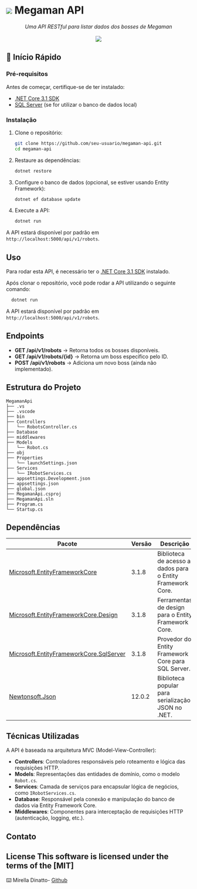 <h1>
    <img src="https://i.imgur.com/G6Mleco.png"> Megaman API
</h1>

<p align="center">
    <i>Uma API RESTful para listar dados dos bosses de Megaman</i><br />
    <br />
    <img src="https://vignette.wikia.nocookie.net/megaman/images/2/22/Cutman.png">
</p>

## 🚀 Início Rápido

### Pré-requisitos

Antes de começar, certifique-se de ter instalado:
- [.NET Core 3.1 SDK](https://dotnet.microsoft.com/en-us/download/dotnet/3.1)
- [SQL Server](https://www.microsoft.com/pt-br/sql-server/sql-server-downloads) (se for utilizar o banco de dados local)

### Instalação

1. Clone o repositório:
   ```sh
   git clone https://github.com/seu-usuario/megaman-api.git
   cd megaman-api
   ```

2. Restaure as dependências:
   ```sh
   dotnet restore
   ```

3. Configure o banco de dados (opcional, se estiver usando Entity Framework):
   ```sh
   dotnet ef database update
   ```

4. Execute a API:
   ```sh
   dotnet run
   ```

A API estará disponível por padrão em `http://localhost:5000/api/v1/robots`.

## Uso

Para rodar esta API, é necessário ter o [.NET Core 3.1 SDK](https://dotnet.microsoft.com/en-us/download/dotnet/3.1) instalado.

Após clonar o repositório, você pode rodar a API utilizando o seguinte comando:

```sh
  dotnet run
```

A API estará disponível por padrão em `http://localhost:5000/api/v1/robots`.

## Endpoints

- **GET /api/v1/robots** → Retorna todos os bosses disponíveis.
- **GET /api/v1/robots/{id}** → Retorna um boss específico pelo ID.
- **POST /api/v1/robots** → Adiciona um novo boss (ainda não implementado).

## Estrutura do Projeto

```
MegamanApi
├── .vs
├── .vscode
├── bin
├── Controllers
│   └── RobotsController.cs
├── Database
├── middlewares
├── Models
│   └── Robot.cs
├── obj
├── Properties
│   └── launchSettings.json
├── Services
│   └── IRobotServices.cs
├── appsettings.Development.json
├── appsettings.json
├── global.json
├── MegamanApi.csproj
├── MegamanApi.sln
├── Program.cs
└── Startup.cs
```

## Dependências

| Pacote | Versão | Descrição |
|--------|--------|-----------|
| [Microsoft.EntityFrameworkCore](https://docs.microsoft.com/en-us/ef/core/) | 3.1.8 | Biblioteca de acesso a dados para o Entity Framework Core. |
| [Microsoft.EntityFrameworkCore.Design](https://docs.microsoft.com/en-us/ef/core/) | 3.1.8 | Ferramentas de design para o Entity Framework Core. |
| [Microsoft.EntityFrameworkCore.SqlServer](https://docs.microsoft.com/en-us/ef/core/providers/sql-server/?tabs=dotnet-core-cli) | 3.1.8 | Provedor do Entity Framework Core para SQL Server. |
| [Newtonsoft.Json](https://www.newtonsoft.com/json) | 12.0.2 | Biblioteca popular para serialização JSON no .NET. |

## Técnicas Utilizadas

A API é baseada na arquitetura MVC (Model-View-Controller):

- **Controllers**: Controladores responsáveis pelo roteamento e lógica das requisições HTTP.
- **Models**: Representações das entidades de domínio, como o modelo `Robot.cs`.
- **Services**: Camada de serviços para encapsular lógica de negócios, como `IRobotServices.cs`.
- **Database**: Responsável pela conexão e manipulação do banco de dados via Entity Framework Core.
- **Middlewares**: Componentes para interceptação de requisições HTTP (autenticação, logging, etc.).

## Contato

## License This software is licensed under the terms of the [MIT]

⌨️ Mirella Dinatto-
[Github](https://github.com/midinatto)
